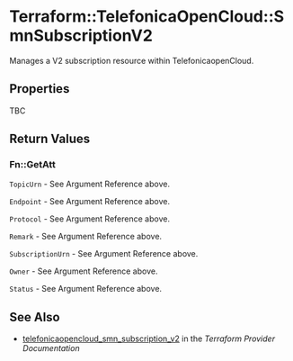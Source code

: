 # Terraform::TelefonicaOpenCloud::SmnSubscriptionV2

Manages a V2 subscription resource within TelefonicaopenCloud.

## Properties

TBC

## Return Values

### Fn::GetAtt

`TopicUrn` - See Argument Reference above.

`Endpoint` - See Argument Reference above.

`Protocol` - See Argument Reference above.

`Remark` - See Argument Reference above.

`SubscriptionUrn` - See Argument Reference above.

`Owner` - See Argument Reference above.

`Status` - See Argument Reference above.

## See Also

* [telefonicaopencloud_smn_subscription_v2](https://www.terraform.io/docs/providers/telefonicaopencloud/r/smn_subscription_v2.html) in the _Terraform Provider Documentation_